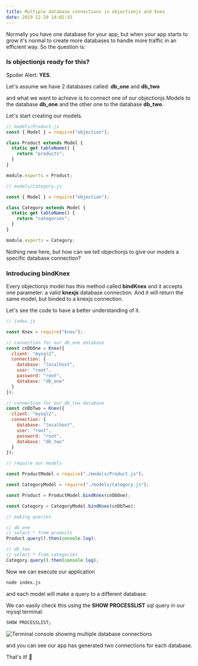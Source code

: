 ```yaml
---
title: Multiple database connections in objectionjs and knex
date: 2019-12-28 14:02:55
---
```


Normally you have one database for your app, but when your app starts to grow
it's normal to create more databases to handle more traffic in an efficient way.
So the question is:

### Is objectionjs ready for this?

Spoiler Alert: **YES**.

Let's assume we have 2 databases called: **db_one** and **db_two**

and what we want to achieve is to connect one of our objectionjs Models to the database **db_one** and the other one to the database **db_two**.

Let's start creating our models.

```js
// models/Product.js
const { Model } = require("objection");

class Product extends Model {
  static get tableName() {
    return "products";
  }
}

module.exports = Product;

// models/Category.js

const { Model } = require("objection");

class Category extends Model {
  static get tableName() {
    return "categories";
  }
}

module.exports = Category;
```

Nothing new here, but how can we tell objectionjs to give our models a specific database connection?

### Introducing bindKnex

Every objectionjs model has this method called **bindKnex** and it accepts one parameter: a valid **knexjs** database connection. And it will return the same model, but binded to a knexjs connection.

Let's see the code to have a better understanding of it.

```js
// index.js

const Knex = require("knex");

// connection for our db_one database
const cnDbOne = Knex({
  client: "mysql2",
  connection: {
    database: "localhost",
    user: "root",
    password: "root",
    database: "db_one"
  }
});

// connection for our db_two database
const cnDbTwo = Knex({
  client: "mysql2",
  connection: {
    database: "localhost",
    user: "root",
    password: "root",
    database: "db_two"
  }
});

// require our models

const ProductModel = require("./models/Product.js");

const CategoryModel = require("./models/Category.js");

const Product = ProductModel.bindKnex(cnDbOne);

const Category = CategoryModel.bindKnex(cnDbTwo);

// making queries

// db_one
// select * from products
Product.query().then(console.log);

// db_two
// select * from categories
Category.query().then(console.log);
```

Now we can execute our application

```bash
node index.js
```

and each model will make a query to a different database.

We can easily check this using the **SHOW PROCESSLIST** sql query in our mysql terminal.

```sql
SHOW PROCESSLIST;
```

![Terminal console showing multiple database connections](https://eperedo-blog.s3.amazonaws.com/multiple-database-connection-compressor.png)

and you can see our app has generated two connections for each database.

That's it! 🚀
